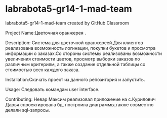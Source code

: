 # labrabota5-gr14-1-mad-team
labrabota5-gr14-1-mad-team created by GitHub Classroom
<p>Project Name:Цветочная оранжерея .</p>
<p> Description: Система для цветочной оранжереей.Для клиентов реализована возможность логинации, покупки букетов и просмотра информации о заказах.Со стороны системы реализованы возможности увеличения стоимости цветов, просмотр выборки заказов по различным критериям, а также создание отдельной таблицы со стоимостью всех каждого заказа.<p>
<p> Installation:Скачать проект из данного репозитория и запустить.</p>
<p>Usage: Следовать командам user interface.</p>
<p>Contributing: Невар Максим реализовал приложение на с.Курилович Дарья спроектировала бд, построила диаграммы,также совместно делали sql-запросы.</p>

